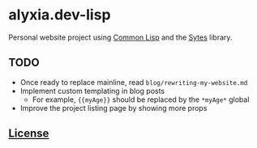 # alyxia.dev-lisp

Personal website project using [Common Lisp](https://common-lisp.net/) and the [Sytes](https://lisperator.net/sytes/) library.

## TODO

- Once ready to replace mainline, read `blog/rewriting-my-website.md`
- Implement custom templating in blog posts
  - For example, `{{myAge}}` should be replaced by the `*myAge*` global
- Improve the project listing page by showing more props

## [License](./LICENSE)
